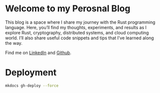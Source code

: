 # Welcome to my Perosnal Blog

This blog is a space where I share my journey with the Rust programming language. Here, you’ll find my thoughts, experiments, and results as I explore Rust, cryptography, distributed systems, and cloud computing world. I’ll also share useful code snippets and tips that I’ve learned along the way. 

Find me on [LinkedIn](https://www.linkedin.com/in/bayramk/) and [Github](https://github.com/fade2black).

# Deployment
```bash
mkdocs gh-deploy --force 
```